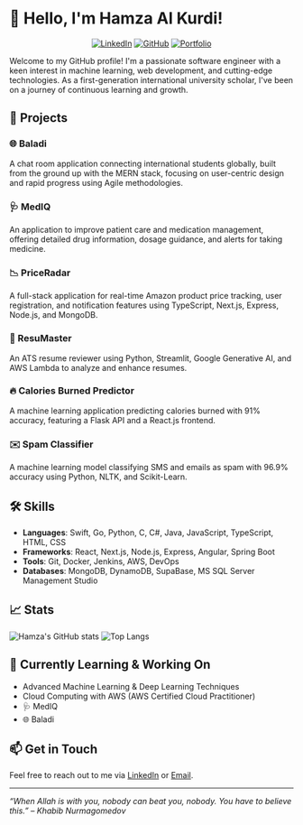 # 👋 Hello, I'm Hamza Al Kurdi!

<div align="center">

[![LinkedIn](https://img.shields.io/badge/LinkedIn-0077B5?style=for-the-badge&logo=linkedin&logoColor=white)](https://www.linkedin.com/in/hamza-al-kurdi/)
[![GitHub](https://img.shields.io/badge/GitHub-181717?style=for-the-badge&logo=github&logoColor=white)](https://github.com/hkurdi)
[![Portfolio](https://img.shields.io/badge/Portfolio-3B3B3B?style=for-the-badge&logo=html5&logoColor=white)](https://whoishlk.dev/)

</div>

Welcome to my GitHub profile! I'm a passionate software engineer with a keen interest in machine learning, web development, and cutting-edge technologies. As a first-generation international university scholar, I've been on a journey of continuous learning and growth.

## 🚀 Projects

### 🌐 Baladi
A chat room application connecting international students globally, built from the ground up with the MERN stack, focusing on user-centric design and rapid progress using Agile methodologies.

### 🩺 MedIQ
An application to improve patient care and medication management, offering detailed drug information, dosage guidance, and alerts for taking medicine.

### 📉 PriceRadar
A full-stack application for real-time Amazon product price tracking, user registration, and notification features using TypeScript, Next.js, Express, Node.js, and MongoDB.

### 📝 ResuMaster
An ATS resume reviewer using Python, Streamlit, Google Generative AI, and AWS Lambda to analyze and enhance resumes.

### 🔥 Calories Burned Predictor
A machine learning application predicting calories burned with 91% accuracy, featuring a Flask API and a React.js frontend.

### ✉️ Spam Classifier
A machine learning model classifying SMS and emails as spam with 96.9% accuracy using Python, NLTK, and Scikit-Learn.

## 🛠️ Skills

- **Languages**: Swift, Go, Python, C, C#, Java, JavaScript, TypeScript, HTML, CSS
- **Frameworks**: React, Next.js, Node.js, Express, Angular, Spring Boot
- **Tools**: Git, Docker, Jenkins, AWS, DevOps
- **Databases**: MongoDB, DynamoDB, SupaBase, MS SQL Server Management Studio

## 📈 Stats

![Hamza's GitHub stats](https://github-readme-stats.vercel.app/api?username=hkurdi&show_icons=true&theme=radical)
![Top Langs](https://github-readme-stats.vercel.app/api/top-langs/?username=hkurdi&layout=compact&theme=radical)

## 🌱 Currently Learning & Working On

- Advanced Machine Learning & Deep Learning Techniques
- Cloud Computing with AWS (AWS Certified Cloud Practitioner)
- 🩺 MedIQ
- 🌐 Baladi

## 📫 Get in Touch

Feel free to reach out to me via [LinkedIn](https://www.linkedin.com/in/hamza-al-kurdi/) or [Email](mailto:hkurdi@usf.edu).

---

_“When Allah is with you, nobody can beat you, nobody. You have to believe this.” – Khabib Nurmagomedov_
